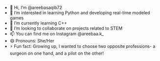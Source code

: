 - 👋 Hi, I’m @areebasaqib72
- 👀 I’m interested in learning Python and developing real-time modeled games
- 🌱 I’m currently learning C++
- 💞️ I’m looking to collaborate on projects related to STEM 
- 📫 You can find me on Instagram @areebaa.k_
- 😄 Pronouns: She/Her
- ⚡ Fun fact: Growing up, I wanted to choose two opposite professions- a surgeon on one hand, and a pilot on the other!

